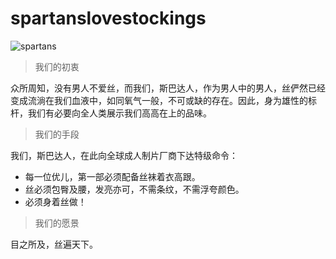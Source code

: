# spartanslovestockings

<img src="https://i.ibb.co/gzZ6wLH/spartans.png" alt="spartans">

> 我们的初衷

众所周知，没有男人不爱丝，而我们，斯巴达人，作为男人中的男人，丝俨然已经变成流淌在我们血液中，如同氧气一般，不可或缺的存在。因此，身为雄性的标杆，我们有必要向全人类展示我们高高在上的品味。

> 我们的手段

我们，斯巴达人，在此向全球成人制片厂商下达特级命令：
- 每一位优儿，第一部必须配备丝袜着衣高跟。
- 丝必须包臀及腰，发亮亦可，不需条纹，不需浮夸颜色。
- 必须身着丝做！

> 我们的愿景

目之所及，丝遍天下。
